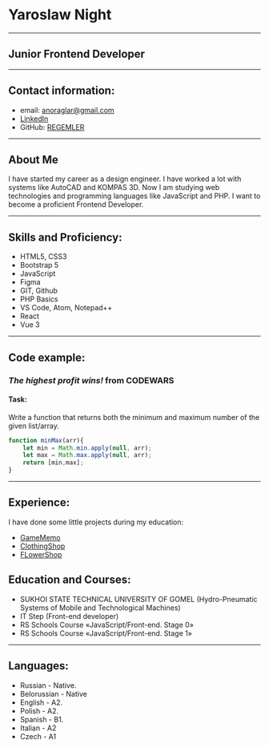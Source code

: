 # Yaroslaw Night 
***
## Junior Frontend Developer
***
## Contact information:
- email: anoraglar@gmail.com
- [LinkedIn](https://www.linkedin.com/in/%D1%8F%D1%80%D0%BE%D1%81%D0%BB%D0%B0%D0%B2-%D1%80%D1%8B%D1%87%D0%B8%D0%BA-56932023b/)
- GitHub: [REGEMLER](https://github.com/REGEMLER)
***
## About Me
I have started my career as a design engineer. I have worked a lot with systems like AutoCAD and KOMPAS 3D. 
Now I am studying web technologies and programming languages like JavaScript and PHP.
I want to become a proficient Frontend Developer.
***
## Skills and Proficiency:
+ HTML5, CSS3
+ Bootstrap 5
+ JavaScript 
+ Figma
+ GIT, Github
+ PHP Basics
+ VS Code, Atom, Notepad++
+ React
+ Vue 3
***
## Code example:
### _The highest profit wins!_ from CODEWARS
#### Task:
Write a function that returns both the minimum and maximum number of the given list/array.
```js
function minMax(arr){
    let min = Math.min.apply(null, arr);
    let max = Math.max.apply(null, arr);
    return [min,max]; 
}
```
***
## Experience: 
I have done some little projects during my education: 
+ [GameMemo](https://regemler.github.io/Cards/)
+ [ClothingShop](https://regemler.github.io/ClothingStor)
+ [FLowerShop](https://regemler.github.io/Plant/)
## Education and Courses:
- SUKHOI STATE TECHNICAL UNIVERSITY OF GOMEL (Hydro-Pneumatic Systems of Mobile and Technological Machines)
- IT Step (Front-end developer)
- RS Schools Course «JavaScript/Front-end. Stage 0» 
- RS Schools Course «JavaScript/Front-end. Stage 1» 
***
## Languages:
+ Russian - Native.
+ Belorussian - Native
+ English - A2.
+ Polish - A2. 
+ Spanish - B1.
+ Italian - A2
+ Czech - A1

